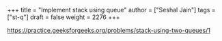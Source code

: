 +++
title = "Implement stack using queue"
author = ["Seshal Jain"]
tags = ["st-q"]
draft = false
weight = 2276
+++

<https://practice.geeksforgeeks.org/problems/stack-using-two-queues/1>
